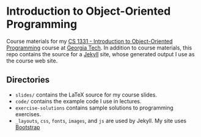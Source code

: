 # Introduction to Object-Oriented Programming

Course materials for my [CS 1331 - Introduction to Object-Oriented Programming](http://www.cc.gatech.edu/~simpkins/teaching/gatech/cs1331/) course at [Georgia Tech](http://www.gatech.edu/).  In addition to course materials, this repo contains the source for a [Jekyll](http://jekyllrb.com/) site, whose generated output I use as the course web site.

## Directories

- `slides/` contains the LaTeX source for my course slides.
- `code/` contains the example code I use in lectures.
- `exercise-solutions` contains sample solutions to programming exercises.
- `_layouts`, `css`, `fonts`, `images`, and `js` are used by Jekyll.  My site uses [Bootstrap](http://getbootstrap.com/)
